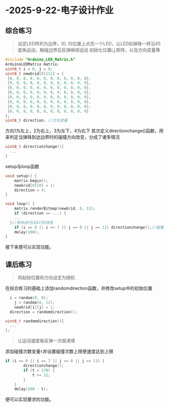 # -2025-9-22-电子设计作业
## 综合练习
> 设定LED阵列为边界，[0, 0]位置上点亮一个LED，让LED如弹珠一样沿45度角运动，触碰边界后反弹继续运动
初始化位置i,j,矩阵，以及方向变量等
```C
#include "Arduino_LED_Matrix.h"
ArduinoLEDMatrix matrix;
uint8_t i = 0, j = 0;
uint8_t newGrid[8][12] = {
 {0, 0, 0, 0, 0, 0, 0, 0, 0, 0, 0, 0},
 {0, 0, 0, 0, 0, 0, 0, 0, 0, 0, 0, 0},
 {0, 0, 0, 0, 0, 0, 0, 0, 0, 0, 0, 0},
 {0, 0, 0, 0, 0, 0, 0, 0, 0, 0, 0, 0},
 {0, 0, 0, 0, 0, 0, 0, 0, 0, 0, 0, 0},
 {0, 0, 0, 0, 0, 0, 0, 0, 0, 0, 0, 0},
 {0, 0, 0, 0, 0, 0, 0, 0, 0, 0, 0, 0},
 {0, 0, 0, 0, 0, 0, 0, 0, 0, 0, 0, 0}
};
uint8_t direction; //方向变量
```
方向1为左上，2为右上，3为左下，4为右下
其次定义directionchange()函数，用来判定当弹珠到达边界时的碰撞方向改变，分成了诸多情况
```C
uint8_t directionchange(){
  ...
}
```
setup与loop函数
```C
void setup() {
	matrix.begin();
	newGrid[0][0] = 1;
	direction = 4;
}

void loop() {
	matrix.renderBitmap(newGrid, 8, 12);
	if (direction == ...) {
    ...
  }//用来进行LED灯的改变
	if (i == 0 || i == 7 || j == 0 || j == 11) directionchange();//碰撞检测
	delay(100);
}
```
接下来便可以实现功能。

## 课后练习
> 将起始位置和方向设定为随机

在综合练习的基础上添加randomdirection函数，并修改setup中的初始位置
```C
  i = random(0, 8);
	j = random(0, 12);
	newGrid[i][j] = 1;
  direction = randomdirection();
```
```C
uint8_t randomdirection(){
  ...
};
```
> 让运动速度每反弹一次就递增

添加碰撞次数变量`t`并设置碰撞次数上限使速度达到上限
```C
if (i == 0 || i == 7 || j == 0 || j == 11) {
		directionchange();
		if (t < 170) {
			t += 12;
		}
	}
	delay(200 - t);
```
便可以实现要求的功能。
